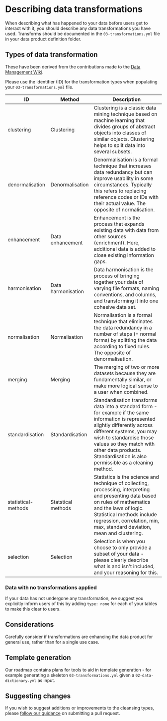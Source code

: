 # Describing data transformations

When describing what has happened to your data before users get to interact with it, you should describe any data transformations you have used. Transforms should be documented in the `03-transformations.yml` file in your data product definition folder.

## Types of data transformation

These have been derived from the contributions made to the [Data Management Wiki](https://datamanagement.wiki/data_quality_management_system/data_cleansing). <!--Some of these contain US spellings - we also accept the UK equivalent (for example "normalisation" and "normalization" are both accepted).-->

Please use the identifier (ID) for the transformation types when populating your `03-transformations.yml` file.

| ID                            | Method                                   | Description                                                                                                                                                                                                                                                                                           |
| ----------------------------- | ---------------------------------------- | ----------------------------------------------------------------------------------------------------------------------------------------------------------------------------------------------------------------------------------------------------------------------------------------------------- |
| clustering                    | Clustering                               | Clustering is a classic data mining technique based on machine learning that divides ​groups of abstract objects into classes of similar objects. Clustering helps to split data into several subsets.                                                                                                 |
| denormalisation               | Denormalisation                          | Denormalisation is a formal technique that increases data redundancy but can improve usability in some circumstances. Typically this refers to replacing reference codes or IDs with their actual value. The opposite of normalisation.                                                               |
| enhancement                   | Data enhancement                         | Enhancement is the process that expands existing data with data from other sources (enrichment). Here, additional data is added to close existing information gaps.                                                                                                                                   |
| harmonisation                 | Data harmonisation                       | Data harmonisation is the process of bringing together your data of varying file formats, naming conventions, and columns, and transforming it into one cohesive data set.                                                                                                                            |
| normalisation                 | Normalisation                            | Normalisation is a formal technique that eliminates the data redundancy in a number of steps (= normal forms) by splitting the data according to fixed rules.  The opposite of denormalisation.                                                                                                       |
| merging                       | Merging                                  | The merging of two or more datasets because they are fundamentally similar, or make more logical sense to a user when combined.                                                                                                                                                                       |
| standardisation               | Standardisation                          | Standardisation transforms data into a standard form - for example if the same information is represented slightly differently across different systems, you may wish to standardise those values so they match with other data products. Standardisation is also permissible as a cleaning method.   |
| statistical-methods           | Statstical methods                       | Statistics is the science and technique of collecting, processing, interpreting and presenting data based on rules of mathematics and the laws of logic. Statistical methods include regression, correlation, min, max, standard deviation, mean and clustering.                                      |
| selection                     | Selection                                | Selection is when you choose to only provide a subset of your data - please clearly describe what is and isn't included, and your reasoning for this.                                                                                                                                                 |

### Data with no transformations applied

If your data has not undergone any transformation, we suggest you explicitly inform users of this by adding `type: none` for each of your tables to make this clear to users.

## Considerations

Carefully consider if transformations are enhancing the data product for general use, rather than for a single use case.

## Template generation

Our roadmap contains plans for tools to aid in template generation - for example generating a skeleton `03-transformations.yml` given a `02-data-dictionary.yml` as input.

## Suggesting changes

If you wish to suggest additions or improvements to the cleansing types, please [follow our guidance](https://github.com/ministryofjustice/data-platform-products) on submitting a pull request.

